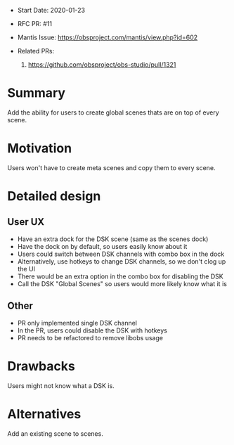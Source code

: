 - Start Date: 2020-01-23
- RFC PR: #11
- Mantis Issue: https://obsproject.com/mantis/view.php?id=602

- Related PRs:
	1. https://github.com/obsproject/obs-studio/pull/1321

# Summary

Add the ability for users to create global scenes thats are on top of every scene.

# Motivation

Users won't have to create meta scenes and copy them to every scene.

# Detailed design

## User UX

- Have an extra dock for the DSK scene (same as the scenes dock)
- Have the dock on by default, so users easily know about it
- Users could switch between DSK channels with combo box in the dock
- Alternatively, use hotkeys to change DSK channels, so we don't clog up the UI
- There would be an extra option in the combo box for disabling the DSK
- Call the DSK "Global Scenes" so users would more likely know what it is

## Other

- PR only implemented single DSK channel
- In the PR, users could disable the DSK with hotkeys
- PR needs to be refactored to remove libobs usage

# Drawbacks

Users might not know what a DSK is.

# Alternatives

Add an existing scene to scenes.
